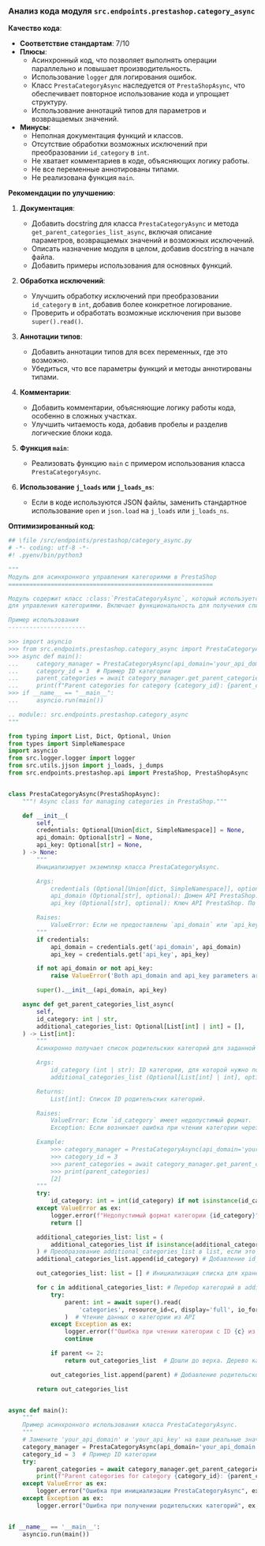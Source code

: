 ### **Анализ кода модуля `src.endpoints.prestashop.category_async`**

**Качество кода**:
- **Соответствие стандартам**: 7/10
- **Плюсы**:
  - Асинхронный код, что позволяет выполнять операции параллельно и повышает производительность.
  - Использование `logger` для логирования ошибок.
  - Класс `PrestaCategoryAsync` наследуется от `PrestaShopAsync`, что обеспечивает повторное использование кода и упрощает структуру.
  - Использование аннотаций типов для параметров и возвращаемых значений.
- **Минусы**:
  - Неполная документация функций и классов.
  - Отсутствие обработки возможных исключений при преобразовании `id_category` в `int`.
  - Не хватает комментариев в коде, объясняющих логику работы.
  - Не все переменные аннотированы типами.
  - Не реализована функция `main`.

**Рекомендации по улучшению**:
1. **Документация**:
   - Добавить docstring для класса `PrestaCategoryAsync` и метода `get_parent_categories_list_async`, включая описание параметров, возвращаемых значений и возможных исключений.
   - Описать назначение модуля в целом, добавив docstring в начале файла.
   - Добавить примеры использования для основных функций.

2. **Обработка исключений**:
   - Улучшить обработку исключений при преобразовании `id_category` в `int`, добавив более конкретное логирование.
   - Проверить и обработать возможные исключения при вызове `super().read()`.

3. **Аннотации типов**:
   - Добавить аннотации типов для всех переменных, где это возможно.
   - Убедиться, что все параметры функций и методы аннотированы типами.

4. **Комментарии**:
   - Добавить комментарии, объясняющие логику работы кода, особенно в сложных участках.
   - Улучшить читаемость кода, добавив пробелы и разделив логические блоки кода.

5. **Функция `main`**:
   - Реализовать функцию `main` с примером использования класса `PrestaCategoryAsync`.

6. **Использование `j_loads` или `j_loads_ns`**:
   - Если в коде используются JSON файлы, заменить стандартное использование `open` и `json.load` на `j_loads` или `j_loads_ns`.

**Оптимизированный код**:
```python
## \file /src/endpoints/prestashop/category_async.py
# -*- coding: utf-8 -*-
#! .pyenv/bin/python3

"""
Модуль для асинхронного управления категориями в PrestaShop
==========================================================

Модуль содержит класс :class:`PrestaCategoryAsync`, который используется для асинхронного взаимодействия с API PrestaShop
для управления категориями. Включает функциональность для получения списка родительских категорий.

Пример использования
----------------------

>>> import asyncio
>>> from src.endpoints.prestashop.category_async import PrestaCategoryAsync
>>> async def main():
...     category_manager = PrestaCategoryAsync(api_domain='your_api_domain', api_key='your_api_key')
...     category_id = 3  # Пример ID категории
...     parent_categories = await category_manager.get_parent_categories_list_async(category_id)
...     print(f"Parent categories for category {category_id}: {parent_categories}")
>>> if __name__ == "__main__":
...     asyncio.run(main())

.. module:: src.endpoints.prestashop.category_async
"""

from typing import List, Dict, Optional, Union
from types import SimpleNamespace
import asyncio
from src.logger.logger import logger
from src.utils.jjson import j_loads, j_dumps
from src.endpoints.prestashop.api import PrestaShop, PrestaShopAsync


class PrestaCategoryAsync(PrestaShopAsync):
    """! Async class for managing categories in PrestaShop."""

    def __init__(
        self,
        credentials: Optional[Union[dict, SimpleNamespace]] = None,
        api_domain: Optional[str] = None,
        api_key: Optional[str] = None,
    ) -> None:
        """
        Инициализирует экземпляр класса PrestaCategoryAsync.

        Args:
            credentials (Optional[Union[dict, SimpleNamespace]], optional): Словарь или SimpleNamespace с учетными данными API. По умолчанию None.
            api_domain (Optional[str], optional): Домен API PrestaShop. По умолчанию None.
            api_key (Optional[str], optional): Ключ API PrestaShop. По умолчанию None.

        Raises:
            ValueError: Если не предоставлены `api_domain` или `api_key`.
        """
        if credentials:
            api_domain = credentials.get('api_domain', api_domain)
            api_key = credentials.get('api_key', api_key)

        if not api_domain or not api_key:
            raise ValueError('Both api_domain and api_key parameters are required.')

        super().__init__(api_domain, api_key)

    async def get_parent_categories_list_async(
        self,
        id_category: int | str,
        additional_categories_list: Optional[List[int] | int] = [],
    ) -> List[int]:
        """
        Асинхронно получает список родительских категорий для заданной категории.

        Args:
            id_category (int | str): ID категории, для которой нужно получить родительские категории.
            additional_categories_list (Optional[List[int] | int], optional): Дополнительный список категорий. По умолчанию [].

        Returns:
            List[int]: Список ID родительских категорий.

        Raises:
            ValueError: Если `id_category` имеет недопустимый формат.
            Exception: Если возникает ошибка при чтении категории через API.

        Example:
            >>> category_manager = PrestaCategoryAsync(api_domain='your_api_domain', api_key='your_api_key')
            >>> category_id = 3
            >>> parent_categories = await category_manager.get_parent_categories_list_async(category_id)
            >>> print(parent_categories)
            [2]
        """
        try:
            id_category: int = int(id_category) if not isinstance(id_category, int) else id_category # Преобразование id_category в int, если это не int
        except ValueError as ex:
            logger.error(f"Недопустимый формат категории {id_category}", ex, exc_info=True) # Логирование ошибки, если id_category имеет недопустимый формат
            return []

        additional_categories_list: list = (
            additional_categories_list if isinstance(additional_categories_list, list) else [additional_categories_list]
        ) # Преобразование additional_categories_list в list, если это не list
        additional_categories_list.append(id_category) # Добавление id_category в additional_categories_list

        out_categories_list: list = [] # Инициализация списка для хранения родительских категорий

        for c in additional_categories_list: # Перебор категорий в additional_categories_list
            try:
                parent: int = await super().read(
                    'categories', resource_id=c, display='full', io_format='JSON'
                )  # Чтение данных о категории из API
            except Exception as ex:
                logger.error(f"Ошибка при чтении категории с ID {c} из API", ex, exc_info=True) # Логирование ошибки, если произошла ошибка при чтении категории
                continue

            if parent <= 2:
                return out_categories_list  # Дошли до верха. Дерево категорий начинается с 2

            out_categories_list.append(parent) # Добавление родительской категории в список

        return out_categories_list


async def main():
    """
    Пример асинхронного использования класса PrestaCategoryAsync.
    """
    # Замените 'your_api_domain' и 'your_api_key' на ваши реальные значения
    category_manager = PrestaCategoryAsync(api_domain='your_api_domain', api_key='your_api_key')
    category_id = 3  # Пример ID категории
    try:
        parent_categories = await category_manager.get_parent_categories_list_async(category_id)
        print(f"Parent categories for category {category_id}: {parent_categories}")
    except ValueError as ex:
        logger.error("Ошибка при инициализации PrestaCategoryAsync", ex, exc_info=True)
    except Exception as ex:
        logger.error("Ошибка при получении родительских категорий", ex, exc_info=True)


if __name__ == '__main__':
    asyncio.run(main())